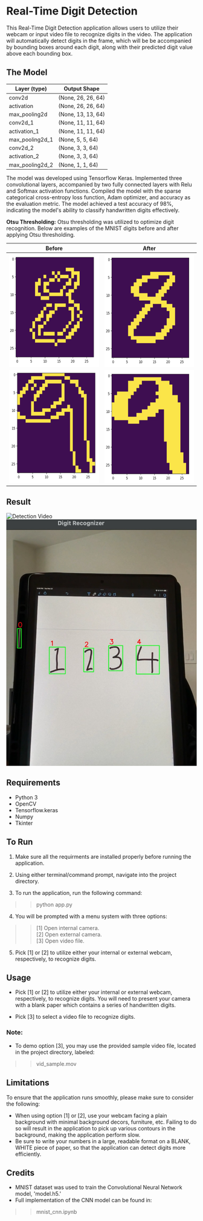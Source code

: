 # Real-Time Digit Detection
This Real-Time Digit Detection application allows users to utilize their webcam or input video file to recognize digits in the video. The application will automatically detect digits in the frame, which will be be accompanied by bounding boxes around each digit, along with their predicted digit value above each bounding box. 

## The Model
| Layer (type)       | Output Shape        |
| ------------------ | ------------------- |
| conv2d             | (None, 26, 26, 64) |
| activation         | (None, 26, 26, 64) |
| max_pooling2d      | (None, 13, 13, 64) |
| conv2d_1           | (None, 11, 11, 64) |
| activation_1       | (None, 11, 11, 64) |
| max_pooling2d_1    | (None, 5, 5, 64)   |
| conv2d_2           | (None, 3, 3, 64)   |
| activation_2       | (None, 3, 3, 64)   |
| max_pooling2d_2    | (None, 1, 1, 64)   |

The model was developed using Tensorflow Keras. Implemented three convolutional layers, accompanied by two fully connected layers with Relu and Softmax activation functions. Compiled the model with the sparse categorical cross-entropy loss function, Adam optimizer, and accuracy as the evaluation metric. The model achieved a test accuracy of 98%, indicating the model's ability to classify handwritten digits effectively.

**Otsu Thresholding:**
Otsu thresholding was utilized to optimize digit recognition. Below are examples of the MNIST digits before and after applying Otsu thresholding.

|       Before        |         After        |
| ------------------ | ------------------- |
| <img src="img/eight_before.png" alt="" width="300" height="300" /> | <img src="img/eight_after.png" alt="" width="300" height="300" /> |
| <img src="img/nine_before.png" alt="" width="300" height="300" /> | <img src="img/nine_after.png" alt="" width="300" height="300" /> |

## Result
![Detection Video](img/detection.gif)
![Detection Image](img/detection_img.png)




## Requirements
- Python 3
- OpenCV
- Tensorflow.keras 
- Numpy
- Tkinter

## To Run
1) Make sure all the requirments are installed properly before running the application.

2) Using either terminal/command prompt, navigate into the project directory.

3) To run the application, run the following command:
>> python app.py

4) You will be prompted with a menu system with three options: 
>> [1] Open internal camera. <br> [2] Open external camera. <br> [3] Open video file.

5) Pick [1] or [2] to utilize either your internal or external webcam, respectively, to recognize digits. 



## Usage

- Pick [1] or [2] to utilize either your internal or external webcam, respectively, to recognize digits. You will need to present your camera with a blank paper which contains a series of handwritten digits.

- Pick [3] to select a video file to recognize digits.
### Note:
- To demo option [3], you may use the provided sample video file, located in the project directory, labeled:
>> vid_sample.mov

## Limitations
To ensure that the application runs smoothly, please make sure to consider the following:
- When using option [1] or [2], use your webcam facing a plain background with minimal background decors, furniture, etc. Failing to do so will result in the application to pick up various contours in the background, making the application perform slow. 
- Be sure to write your numbers in a large, readable format on a BLANK, WHITE piece of paper, so that the application can detect digits more efficiently.

## Credits
- MNIST dataset was used to train the Convolutional Neural Network model, 'model.h5.'
- Full implementation of the CNN model can be found in:
>> mnist_cnn.ipynb
